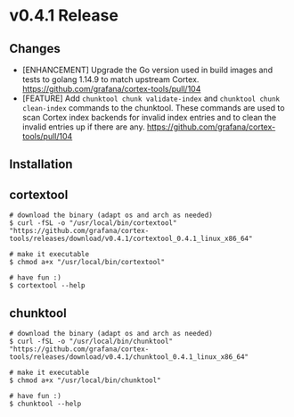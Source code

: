 # v0.4.1 Release

## Changes

- [ENHANCEMENT] Upgrade the Go version used in build images and tests to golang 1.14.9 to match upstream Cortex. https://github.com/grafana/cortex-tools/pull/104
- [FEATURE] Add `chunktool chunk validate-index` and `chunktool chunk clean-index` commands to the chunktool. These commands are used to scan Cortex index backends for invalid index entries and to clean the invalid entries up if there are any. https://github.com/grafana/cortex-tools/pull/104

## Installation

## cortextool

```console
# download the binary (adapt os and arch as needed)
$ curl -fSL -o "/usr/local/bin/cortextool" "https://github.com/grafana/cortex-tools/releases/download/v0.4.1/cortextool_0.4.1_linux_x86_64"

# make it executable
$ chmod a+x "/usr/local/bin/cortextool"

# have fun :)
$ cortextool --help
```

## chunktool

```console
# download the binary (adapt os and arch as needed)
$ curl -fSL -o "/usr/local/bin/chunktool" "https://github.com/grafana/cortex-tools/releases/download/v0.4.1/chunktool_0.4.1_linux_x86_64"

# make it executable
$ chmod a+x "/usr/local/bin/chunktool"

# have fun :)
$ chunktool --help
```
